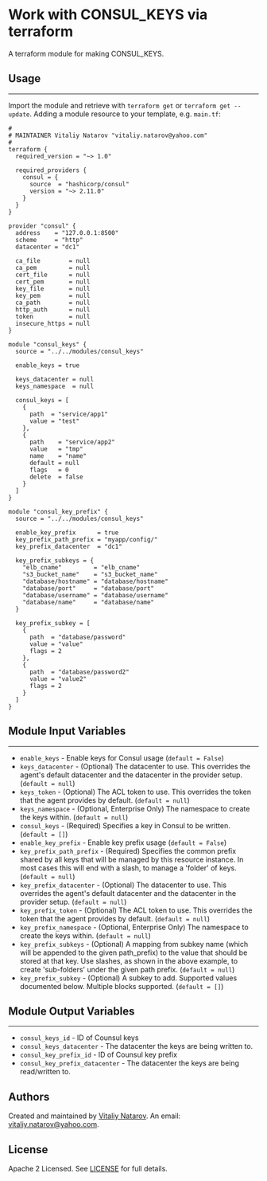 # Work with CONSUL_KEYS via terraform

A terraform module for making CONSUL_KEYS.


## Usage
----------------------
Import the module and retrieve with ```terraform get``` or ```terraform get --update```. Adding a module resource to your template, e.g. `main.tf`:

```
#
# MAINTAINER Vitaliy Natarov "vitaliy.natarov@yahoo.com"
#
terraform {
  required_version = "~> 1.0"

  required_providers {
    consul = {
      source  = "hashicorp/consul"
      version = "~> 2.11.0"
    }
  }
}

provider "consul" {
  address    = "127.0.0.1:8500"
  scheme     = "http"
  datacenter = "dc1"

  ca_file        = null
  ca_pem         = null
  cert_file      = null
  cert_pem       = null
  key_file       = null
  key_pem        = null
  ca_path        = null
  http_auth      = null
  token          = null
  insecure_https = null
}

module "consul_keys" {
  source = "../../modules/consul_keys"

  enable_keys = true

  keys_datacenter = null
  keys_namespace  = null

  consul_keys = [
    {
      path  = "service/app1"
      value = "test"
    },
    {
      path    = "service/app2"
      value   = "tmp"
      name    = "name"
      default = null
      flags   = 0
      delete  = false
    }
  ]
}

module "consul_key_prefix" {
  source = "../../modules/consul_keys"

  enable_key_prefix      = true
  key_prefix_path_prefix = "myapp/config/"
  key_prefix_datacenter  = "dc1"

  key_prefix_subkeys = {
    "elb_cname"         = "elb_cname"
    "s3_bucket_name"    = "s3_bucket_name"
    "database/hostname" = "database/hostname"
    "database/port"     = "database/port"
    "database/username" = "database/username"
    "database/name"     = "database/name"
  }

  key_prefix_subkey = [
    {
      path  = "database/password"
      value = "value"
      flags = 2
    },
    {
      path  = "database/password2"
      value = "value2"
      flags = 2
    }
  ]
}

```

## Module Input Variables
----------------------
- `enable_keys` - Enable keys for Consul usage (`default = False`)
- `keys_datacenter` - (Optional) The datacenter to use. This overrides the agent's default datacenter and the datacenter in the provider setup. (`default = null`)
- `keys_token` - (Optional) The ACL token to use. This overrides the token that the agent provides by default. (`default = null`)
- `keys_namespace` - (Optional, Enterprise Only) The namespace to create the keys within. (`default = null`)
- `consul_keys` - (Required) Specifies a key in Consul to be written.  (`default = []`)
- `enable_key_prefix` - Enable key prefix usage (`default = False`)
- `key_prefix_path_prefix` - (Required) Specifies the common prefix shared by all keys that will be managed by this resource instance. In most cases this will end with a slash, to manage a 'folder' of keys. (`default = null`)
- `key_prefix_datacenter` - (Optional) The datacenter to use. This overrides the agent's default datacenter and the datacenter in the provider setup. (`default = null`)
- `key_prefix_token` - (Optional) The ACL token to use. This overrides the token that the agent provides by default. (`default = null`)
- `key_prefix_namespace` - (Optional, Enterprise Only) The namespace to create the keys within. (`default = null`)
- `key_prefix_subkeys` - (Optional) A mapping from subkey name (which will be appended to the given path_prefix) to the value that should be stored at that key. Use slashes, as shown in the above example, to create 'sub-folders' under the given path prefix. (`default = null`)
- `key_prefix_subkey` - (Optional) A subkey to add. Supported values documented below. Multiple blocks supported. (`default = []`)

## Module Output Variables
----------------------
- `consul_keys_id` - ID of Counsul keys
- `consul_keys_datacenter` - The datacenter the keys are being written to.
- `consul_key_prefix_id` - ID of Counsul key prefix
- `consul_key_prefix_datacenter` - The datacenter the keys are being read/written to.


## Authors

Created and maintained by [Vitaliy Natarov](https://github.com/SebastianUA). An email: [vitaliy.natarov@yahoo.com](vitaliy.natarov@yahoo.com).

## License

Apache 2 Licensed. See [LICENSE](https://github.com/SebastianUA/terraform/blob/master/LICENSE) for full details.
